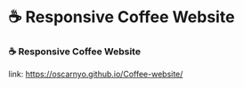 # ☕ Responsive Coffee Website
### ☕ Responsive Coffee Website

link:  https://oscarnyo.github.io/Coffee-website/

